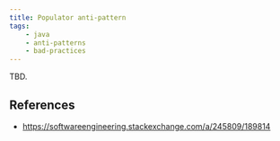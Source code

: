 ```yaml
---
title: Populator anti-pattern
tags:
    - java
    - anti-patterns
    - bad-practices
---
```


TBD.

## References
- https://softwareengineering.stackexchange.com/a/245809/189814

